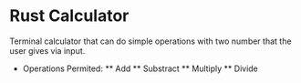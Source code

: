 # Rust Calculator
Terminal calculator that can do simple operations with two number that the user gives via input.

* Operations Permited: 
** Add
** Substract
** Multiply
** Divide

